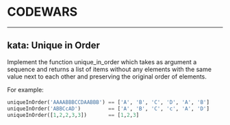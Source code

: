 # CODEWARS
---

## kata: Unique in Order

Implement the function unique_in_order which takes as argument a sequence and returns a list of items without any elements with the same value next to each other and preserving the original order of elements.

For example:
```python
uniqueInOrder('AAAABBBCCDAABBB') == ['A', 'B', 'C', 'D', 'A', 'B']
uniqueInOrder('ABBCcAD')         == ['A', 'B', 'C', 'c', 'A', 'D']
uniqueInOrder([1,2,2,3,3])       == [1,2,3]
```
